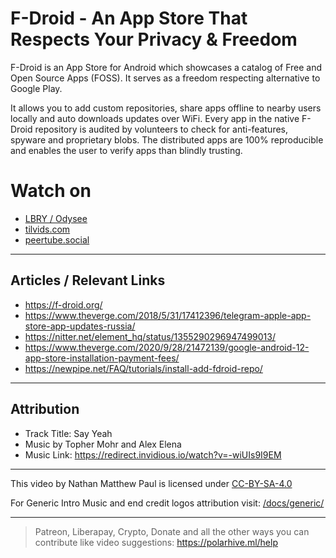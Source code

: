 # F-Droid - An App Store That Respects Your Privacy & Freedom 
F-Droid is an App Store for Android which showcases a catalog of Free and Open Source Apps (FOSS). It serves as a freedom respecting alternative to Google Play.

It allows you to add custom repositories, share apps offline to nearby users locally and auto downloads updates over WiFi. Every app in the native F-Droid repository is audited by volunteers to check for anti-features, spyware and proprietary blobs. The distributed apps are 100% reproducible and enables the user to verify apps than blindly trusting.

# Watch on
- [LBRY / Odysee](https://odysee.com/@polarhive:e/f-droid-an-appstore-that-respects-your-privacy-and-freedom:2)
- [tilvids.com](https://tilvids.com/videos/watch/323e48f2-c452-4323-abc6-e84785681707)
- [peertube.social](https://peertube.social/videos/watch/9a38e9fd-2697-4995-b7bd-5fb2cba427e7)

---
## Articles / Relevant Links
- https://f-droid.org/
- https://www.theverge.com/2018/5/31/17412396/telegram-apple-app-store-app-updates-russia/ 
- https://nitter.net/element_hq/status/1355290296947499013/
- https://www.theverge.com/2020/9/28/21472139/google-android-12-app-store-installation-payment-fees/
- https://newpipe.net/FAQ/tutorials/install-add-fdroid-repo/

---
## Attribution
- Track Title: Say Yeah 
- Music by Topher Mohr and Alex Elena
- Music Link: https://redirect.invidious.io/watch?v=-wiUIs9I9EM

---
This video by Nathan Matthew Paul is licensed under [CC-BY-SA-4.0](https://creativecommons.org/licenses/by-sa/4.0/)

For Generic Intro Music and end credit logos attribution visit: [/docs/generic/](https://codeberg.org/polarhive/videos/src/branch/main/docs/generic/) 

---
> Patreon, Liberapay, Crypto, Donate and all the other ways you can contribute like video suggestions: https://polarhive.ml/help
